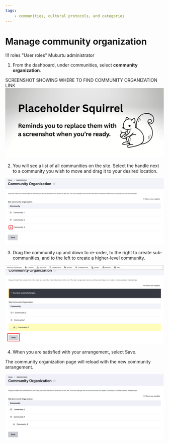 ```yaml
---
tags:
    - communities, cultural protocols, and categories
---
```


# Manage community organization

!!! roles "User roles"
    Mukurtu administrator

1) From the dashboard, under communities, select **community organization**.

SCREENSHOT SHOWING WHERE TO FIND COMMUNITY ORGANIZATION LINK
![Screenshot of the community organization link](../_embeds/placeholderscreenshot.png)

2) You will see a list of all communities on the site. Select the handle next to a community you wish to move and drag it to your desired location.

![Screenshot of communities list with handles to the left of each community name. Communities 1, 2 and 3 are listed in order. A red box highlights the handle of community 3.](../_embeds/community-organization1.png)

3) Drag the community up and down to re-order, to the right to create sub-communities, and to the left to create a higher-level community.

![Screenshot of the communities list with the communities rearranged. The save button is highlighted with a red box.](../_embeds/community-organization2.png)

4) When you are satisfied with your arrangement, select Save.

The community organization page will reload with the new community arrangement.

![Screenshot of community list in their new order, Community 3, 1, and 2 as a child community of 1.](../_embeds/community-organization3.png)



